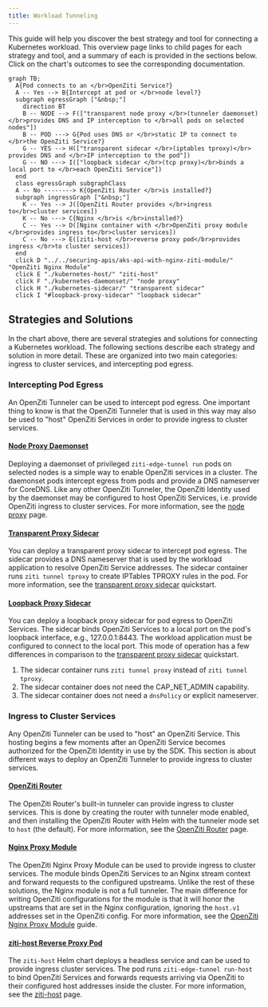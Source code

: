 ```yaml
---
title: Workload Tunneling
---
```


This guide will help you discover the best strategy and tool for connecting a Kubernetes workload. This overview page links to child pages for each strategy and tool, and a summary of each is provided in the sections below. Click on the chart's outcomes to see the corresponding documentation.

```mermaid
graph TB; 
  A{Pod connects to an </br>OpenZiti Service?}
  A -- Yes --> B{Intercept at pod or </br>node level?}
  subgraph egressGraph ["&nbsp;"]
    direction BT
    B -- NODE --> F(["transparent node proxy </br>(tunneler daemonset) </br>provides DNS and IP interception to </br>all pods on selected nodes"])
    B -- POD ---> G{Pod uses DNS or </br>static IP to connect to </br>the OpenZiti Service?}
    G -- YES --> H(["transparent sidecar </br>(iptables tproxy)</br> provides DNS and </br>IP interception to the pod"])
    G -- NO ---> I(["loopback sidecar </br>(tcp proxy)</br>binds a local port to </br>each OpenZiti Service"])
  end
  class egressGraph subgraphClass
  A -- No --------> K{OpenZiti Router </br>is installed?}
  subgraph ingressGraph ["&nbsp;"]
    K -- Yes --> J([OpenZiti Router provides </br>ingress to</br>cluster services])
    K -- No ---> C{Nginx </br>is </br>installed?}
    C -- Yes --> D([Nginx container with </br>OpenZiti proxy module </br>provides ingress to</br>cluster services])
    C -- No ---> E([ziti-host </br>reverse proxy pod</br>provides ingress </br>to cluster services])
  end
  click D "../../securing-apis/aks-api-with-nginx-ziti-module/" "OpenZiti Nginx Module"
  click E "./kubernetes-host/" "ziti-host"
  click F "./kubernetes-daemonset/" "node proxy"
  click H "./kubernetes-sidecar/" "transparent sidecar"
  click I "#loopback-proxy-sidecar" "loopback sidecar"
```

## Strategies and Solutions

In the chart above, there are several strategies and solutions for connecting a Kubernetes workload. The following sections describe each strategy and solution in more detail. These are organized into two main categories: ingress to cluster services, and intercepting pod egress.

### Intercepting Pod Egress

An OpenZiti Tunneler can be used to intercept pod egress. One important thing to know is that the OpenZiti Tunneler that is used in this way may also be used to "host" OpenZiti Services in order to provide ingress to cluster services.

#### [Node Proxy Daemonset](./kubernetes-daemonset.md)

Deploying a daemonset of privileged `ziti-edge-tunnel run` pods on selected nodes is a simple way to enable OpenZiti services in a cluster. The daemonset pods intercept egress from pods and provide a DNS nameserver for CoreDNS. Like any other OpenZiti Tunneler, the OpenZiti Identity used by the daemonset may be configured to host OpenZiti Services, i.e. provide OpenZiti ingress to cluster services. For more information, see the [node proxy](./kubernetes-daemonset.md) page.

#### [Transparent Proxy Sidecar](./kubernetes-sidecar.md)

You can deploy a transparent proxy sidecar to intercept pod egress. The sidecar provides a DNS nameserver that is used by the workload application to resolve OpenZiti Service addresses. The sidecar container runs `ziti tunnel tproxy` to create IPTables TPROXY rules in the pod. For more information, see the [transparent proxy sidecar](./kubernetes-sidecar.md) quickstart.

#### [Loopback Proxy Sidecar](./kubernetes-sidecar.md)

You can deploy a loopback proxy sidecar for pod egress to OpenZiti Services. The sidecar binds OpenZiti Services to a local port on the pod's loopback interface, e.g., 127.0.0.1:8443. The workload application must be configured to connect to the local port. This mode of operation has a few differences in comparison to the [transparent proxy sidecar](./kubernetes-sidecar.md) quickstart.

1. The sidecar container runs `ziti tunnel proxy` instead of `ziti tunnel tproxy`.
2. The sidecar container does not need the CAP_NET_ADMIN capability.
3. The sidecar container does not need a `dnsPolicy` or explicit nameserver.

### Ingress to Cluster Services

Any OpenZiti Tunneler can be used to "host" an OpenZiti Service. This hosting begins a few moments after an OpenZiti Service becomes authorized for the OpenZiti Identity in use by the SDK. This section is about different ways to deploy an OpenZiti Tunneler to provide ingress to cluster services.

#### [OpenZiti Router](../hosting/kubernetes-router.mdx)

The OpenZiti Router's built-in tunneler can provide ingress to cluster services. This is done by creating the router with tunneler mode enabled, and then installing the OpenZiti Router with Helm with the tunneler mode set to `host` (the default). For more information, see the [OpenZiti Router](../hosting/kubernetes-router.mdx) page.

#### [Nginx Proxy Module](../../securing-apis/aks-api-with-nginx-ziti-module.md)

The OpenZiti Nginx Proxy Module can be used to provide ingress to cluster services. The module binds OpenZiti Services to an Nginx stream context and forward requests to the configured upstreams. Unlike the rest of these solutions, the Nginx module is not a full tunneler. The main difference for writing OpenZiti configurations for the module is that it will honor the upstreams that are set in the Nginx configuration, ignoring the `host.v1` addresses set in the OpenZiti config. For more information, see the [OpenZiti Nginx Proxy Module](../../securing-apis/aks-api-with-nginx-ziti-module.md) guide.

#### [ziti-host Reverse Proxy Pod](./kubernetes-host.mdx)

The `ziti-host` Helm chart deploys a headless service and can be used to provide ingress cluster services. The pod runs `ziti-edge-tunnel run-host` to bind OpenZiti Services and forwards requests arriving via OpenZiti to their configured host addresses inside the cluster. For more information, see the [ziti-host](./kubernetes-host.mdx) page.
